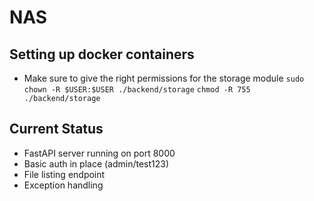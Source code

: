 # NAS

## Setting up docker containers
- Make sure to give the right permissions for the storage module
`sudo chown -R $USER:$USER ./backend/storage`
`chmod -R 755 ./backend/storage`

## Current Status
- FastAPI server running on port 8000
- Basic auth in place (admin/test123)
- File listing endpoint
- Exception handling